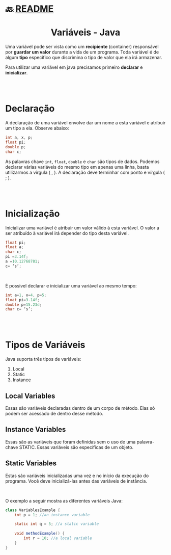 # :back: [README](../../../README.md#programming-languages)

<h1 align="center">
    Variáveis - Java
</h1>

Uma variável pode ser vista como um **recipiente** (container) responsável por **guardar um valor** durante a vida de um programa. Toda variável é de algum **tipo** específico que discrimina o tipo de valor que ela irá armazenar.

Para utilizar uma variável em java precisamos primeiro **declarar** e **inicializar**.

<br>
<br>

# Declaração
A declaração de uma variável envolve dar um nome a esta variável e atribuir um tipo a ela. Observe abaixo:

```java
int a, x, p;
float pi;
double p;
char c;
```
As palavras chave `int`, `float`, `double` e `char` são tipos de dados. Podemos declarar várias variáveis do mesmo tipo em apenas uma linha, basta utilizarmos a vírgula ( , ). A declaração deve terminhar com ponto e vírgula ( ; ).

<br>
<br>

# Inicialização
Inicializar uma variável é atribuir um valor válido à esta variável. O valor a ser atribuído à variável irá depender do tipo desta variável.

```java
float pi;
float a;
char c;
pi =3.14f;
a =10.12768781;
c= ‘s’;
```

<br>

É possivel declarar e inicializar uma variável ao mesmo tempo:

```java
int a=1, x=4, p=5;
float pi=3.14f;
double p=15.23d;
char c= ‘s’;
```

<br>
<br>

# Tipos de Variáveis
Java suporta três tipos de variáveis:
1. Local
2. Static
3. Instance

## Local Variables
Essas são variáveis declaradas dentro de um corpo de método. Elas só podem ser acessado de dentro desse método.

## Instance Variables
Essas são as variáveis que foram definidas sem o uso de uma palavra-chave STATIC. Essas variáveis são específicas de um objeto.

## Static Variables
Estas são variáveis inicializadas uma vez e no início da execução do programa. Você deve inicializá-las antes das variáveis de instância.

<br>

O exemplo a seguir mostra as diferentes variáveis Java:
```java
class VariablesExample {
    int p = 1; //an instance variable

    static int q = 5; //a static variable
    
    void methodExample() {
        int r = 10; //a local variable
    }
}
```

